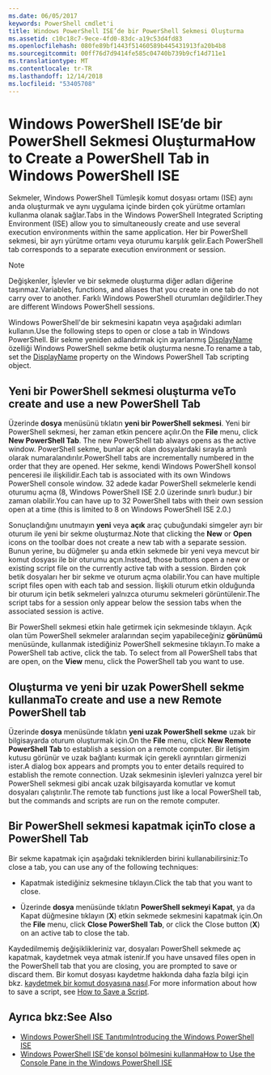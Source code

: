 ```yaml
---
ms.date: 06/05/2017
keywords: PowerShell cmdlet'i
title: Windows PowerShell ISE’de bir PowerShell Sekmesi Oluşturma
ms.assetid: c10c18c7-9ece-4fd0-83dc-a19c53d4fd83
ms.openlocfilehash: 080fe89bf1443f51460589b445431913fa20b4b8
ms.sourcegitcommit: 00ff76d7d9414fe585c04740b739b9cf14d711e1
ms.translationtype: MT
ms.contentlocale: tr-TR
ms.lasthandoff: 12/14/2018
ms.locfileid: "53405708"
---
```

# <a name="how-to-create-a-powershell-tab-in-windows-powershell-ise"></a><span data-ttu-id="705d6-103">Windows PowerShell ISE’de bir PowerShell Sekmesi Oluşturma</span><span class="sxs-lookup"><span data-stu-id="705d6-103">How to Create a PowerShell Tab in Windows PowerShell ISE</span></span>

<span data-ttu-id="705d6-104">Sekmeler, Windows PowerShell Tümleşik komut dosyası ortamı (ISE) aynı anda oluşturmak ve aynı uygulama içinde birden çok yürütme ortamları kullanma olanak sağlar.</span><span class="sxs-lookup"><span data-stu-id="705d6-104">Tabs in the Windows PowerShell Integrated Scripting Environment (ISE) allow you to simultaneously create and use several execution environments within the same application.</span></span>
<span data-ttu-id="705d6-105">Her bir PowerShell sekmesi, bir ayrı yürütme ortamı veya oturumu karşılık gelir.</span><span class="sxs-lookup"><span data-stu-id="705d6-105">Each PowerShell tab corresponds to a separate execution environment or session.</span></span>

> [!NOTE]
> <span data-ttu-id="705d6-106">Değişkenler, İşlevler ve bir sekmede oluşturma diğer adları diğerine taşınmaz.</span><span class="sxs-lookup"><span data-stu-id="705d6-106">Variables, functions, and aliases that you create in one tab do not carry over to another.</span></span> <span data-ttu-id="705d6-107">Farklı Windows PowerShell oturumları değildirler.</span><span class="sxs-lookup"><span data-stu-id="705d6-107">They are different Windows PowerShell sessions.</span></span>

<span data-ttu-id="705d6-108">Windows PowerShell'de bir sekmesini kapatın veya aşağıdaki adımları kullanın.</span><span class="sxs-lookup"><span data-stu-id="705d6-108">Use the following steps to open or close a tab in Windows PowerShell.</span></span>
<span data-ttu-id="705d6-109">Bir sekme yeniden adlandırmak için ayarlanmış [DisplayName](object-model/The-PowerShellTab-Object.md#displayname) özelliği Windows PowerShell sekme betik oluşturma nesne.</span><span class="sxs-lookup"><span data-stu-id="705d6-109">To rename a tab, set the [DisplayName](object-model/The-PowerShellTab-Object.md#displayname) property on the Windows PowerShell Tab scripting object.</span></span>

## <a name="to-create-and-use-a-new-powershell-tab"></a><span data-ttu-id="705d6-110">Yeni bir PowerShell sekmesi oluşturma ve</span><span class="sxs-lookup"><span data-stu-id="705d6-110">To create and use a new PowerShell Tab</span></span>

<span data-ttu-id="705d6-111">Üzerinde **dosya** menüsünü tıklatın **yeni bir PowerShell sekmesi**. Yeni bir PowerShell sekmesi, her zaman etkin pencere açılır.</span><span class="sxs-lookup"><span data-stu-id="705d6-111">On the **File** menu, click **New PowerShell Tab**. The new PowerShell tab always opens as the active window.</span></span>
<span data-ttu-id="705d6-112">PowerShell sekme, bunlar açık olan dosyalardaki sırayla artımlı olarak numaralandırılır.</span><span class="sxs-lookup"><span data-stu-id="705d6-112">PowerShell tabs are incrementally numbered in the order that they are opened.</span></span>
<span data-ttu-id="705d6-113">Her sekme, kendi Windows PowerShell konsol penceresi ile ilişkilidir.</span><span class="sxs-lookup"><span data-stu-id="705d6-113">Each tab is associated with its own Windows PowerShell console window.</span></span>
<span data-ttu-id="705d6-114">32 adede kadar PowerShell sekmelerle kendi oturumu açma (8, Windows PowerShell ISE 2.0 üzerinde sınırlı budur.) bir zaman olabilir.</span><span class="sxs-lookup"><span data-stu-id="705d6-114">You can have up to 32 PowerShell tabs with their own session open at a time (this is limited to 8 on Windows PowerShell ISE 2.0.)</span></span>

<span data-ttu-id="705d6-115">Sonuçlandığını unutmayın **yeni** veya **açık** araç çubuğundaki simgeler ayrı bir oturum ile yeni bir sekme oluşturmaz.</span><span class="sxs-lookup"><span data-stu-id="705d6-115">Note that clicking the **New** or **Open** icons on the toolbar does not create a new tab with a separate session.</span></span>
<span data-ttu-id="705d6-116">Bunun yerine, bu düğmeler şu anda etkin sekmede bir yeni veya mevcut bir komut dosyası ile bir oturumu açın.</span><span class="sxs-lookup"><span data-stu-id="705d6-116">Instead, those buttons open a new or existing script file on the currently active tab with a session.</span></span>
<span data-ttu-id="705d6-117">Birden çok betik dosyaları her bir sekme ve oturum açma olabilir.</span><span class="sxs-lookup"><span data-stu-id="705d6-117">You can have multiple script files open with each tab and session.</span></span>
<span data-ttu-id="705d6-118">İlişkili oturum etkin olduğunda bir oturum için betik sekmeleri yalnızca oturumu sekmeleri görüntülenir.</span><span class="sxs-lookup"><span data-stu-id="705d6-118">The script tabs for a session only appear below the session tabs when the associated session is active.</span></span>

<span data-ttu-id="705d6-119">Bir PowerShell sekmesi etkin hale getirmek için sekmesinde tıklayın. Açık olan tüm PowerShell sekmeler aralarından seçim yapabileceğiniz **görünümü** menüsünde, kullanmak istediğiniz PowerShell sekmesine tıklayın.</span><span class="sxs-lookup"><span data-stu-id="705d6-119">To make a PowerShell tab active, click the tab. To select from all PowerShell tabs that are open, on the **View** menu, click the PowerShell tab you want to use.</span></span>

## <a name="to-create-and-use-a-new-remote-powershell-tab"></a><span data-ttu-id="705d6-120">Oluşturma ve yeni bir uzak PowerShell sekme kullanma</span><span class="sxs-lookup"><span data-stu-id="705d6-120">To create and use a new Remote PowerShell tab</span></span>

<span data-ttu-id="705d6-121">Üzerinde **dosya** menüsünde tıklatın **yeni uzak PowerShell sekme** uzak bir bilgisayarda oturum oluşturmak için.</span><span class="sxs-lookup"><span data-stu-id="705d6-121">On the **File** menu, click **New Remote PowerShell Tab** to establish a session on a remote computer.</span></span>
<span data-ttu-id="705d6-122">Bir iletişim kutusu görünür ve uzak bağlantı kurmak için gerekli ayrıntıları girmenizi ister.</span><span class="sxs-lookup"><span data-stu-id="705d6-122">A dialog box appears and prompts you to enter details required to establish the remote connection.</span></span>
<span data-ttu-id="705d6-123">Uzak sekmesinin işlevleri yalnızca yerel bir PowerShell sekmesi gibi ancak uzak bilgisayarda komutlar ve komut dosyaları çalıştırılır.</span><span class="sxs-lookup"><span data-stu-id="705d6-123">The remote tab functions just like a local PowerShell tab, but the commands and scripts are run on the remote computer.</span></span>

## <a name="to-close-a-powershell-tab"></a><span data-ttu-id="705d6-124">Bir PowerShell sekmesi kapatmak için</span><span class="sxs-lookup"><span data-stu-id="705d6-124">To close a PowerShell Tab</span></span>

<span data-ttu-id="705d6-125">Bir sekme kapatmak için aşağıdaki tekniklerden birini kullanabilirsiniz:</span><span class="sxs-lookup"><span data-stu-id="705d6-125">To close a tab, you can use any of the following techniques:</span></span>

- <span data-ttu-id="705d6-126">Kapatmak istediğiniz sekmesine tıklayın.</span><span class="sxs-lookup"><span data-stu-id="705d6-126">Click the tab that you want to close.</span></span>

- <span data-ttu-id="705d6-127">Üzerinde **dosya** menüsünde tıklatın **PowerShell sekmeyi Kapat**, ya da Kapat düğmesine tıklayın (**X**) etkin sekmede sekmesini kapatmak için.</span><span class="sxs-lookup"><span data-stu-id="705d6-127">On the **File** menu, click **Close PowerShell Tab**, or click  the Close button  (**X**) on an active tab to close the tab.</span></span>

<span data-ttu-id="705d6-128">Kaydedilmemiş değişiklikleriniz var, dosyaları PowerShell sekmede aç kapatmak, kaydetmek veya atmak istenir.</span><span class="sxs-lookup"><span data-stu-id="705d6-128">If you have unsaved files open in the PowerShell tab that you are closing, you are prompted to save or discard them.</span></span>
<span data-ttu-id="705d6-129">Bir komut dosyası kaydetme hakkında daha fazla bilgi için bkz. [kaydetmek bir komut dosyasına nasıl](How-to-Write-and-Run-Scripts-in-the-Windows-PowerShell-ISE.md#how-to-save-a-script).</span><span class="sxs-lookup"><span data-stu-id="705d6-129">For more information about how to save a script, see [How to Save a Script](How-to-Write-and-Run-Scripts-in-the-Windows-PowerShell-ISE.md#how-to-save-a-script).</span></span>

## <a name="see-also"></a><span data-ttu-id="705d6-130">Ayrıca bkz:</span><span class="sxs-lookup"><span data-stu-id="705d6-130">See Also</span></span>

- [<span data-ttu-id="705d6-131">Windows PowerShell ISE Tanıtımı</span><span class="sxs-lookup"><span data-stu-id="705d6-131">Introducing the Windows PowerShell ISE</span></span>](Introducing-the-Windows-PowerShell-ISE.md)
- [<span data-ttu-id="705d6-132">Windows PowerShell ISE'de konsol bölmesini kullanma</span><span class="sxs-lookup"><span data-stu-id="705d6-132">How to Use the Console Pane in the Windows PowerShell ISE</span></span>](How-to-Use-the-Console-Pane-in-the-Windows-PowerShell-ISE.md)